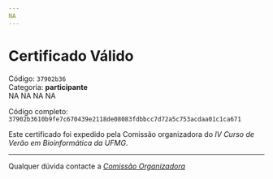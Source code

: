 ```yaml
---
NA
---
```


# Certificado Válido

Código: `37902b36`<br>
Categoria: **participante**<br>
NA
NA
NA
NA


Código completo: `37902b3610b9fe7c670439e2118de08083fdbbcc7d72a5c753acdaa01c1ca671`


Este certificado foi expedido pela Comissão organizadora do *IV Curso de Verão em Bioinformática da UFMG*.

----

Qualquer dúvida contacte a [_Comissão Organizadora_](<mailto:cursobioinfoufmg@gmail.com$subject=[Certificados]>)

